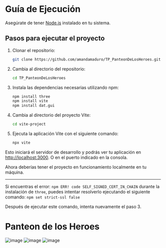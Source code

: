 # Guía de Ejecución

Asegúrate de tener [Node.js](https://nodejs.org/) instalado en tu sistema.

## Pasos para ejecutar el proyecto

1. Clonar el repositorio:

    ```bash
    git clone https://github.com/amandamaduro/TP_PanteonDeLosHeroes.git
    ```

2. Cambia al directorio del repositorio:

    ```bash
    cd TP_PanteonDeLosHeroes
    ```

3. Instala las dependencias necesarias utilizando npm:

    ```bash
    npm install three
    npm install vite
    npm install dat.gui
    ```

4. Cambia al directorio del proyecto Vite:

    ```bash
    cd vite-project
    ```

5. Ejecuta la aplicación Vite con el siguiente comando:

    ```bash
    npx vite
    ```

Esto iniciará el servidor de desarrollo y podrás ver tu aplicación en [http://localhost:3000](http://localhost:3000). O en el puerto indicado en la consola.

Ahora deberías tener el proyecto en funcionamiento localmente en tu máquina.

***
 Si encuentras el error: 
 `npm ERR! code SELF_SIGNED_CERT_IN_CHAIN` durante la instalación de `three`, puedes intentar resolverlo ejecutando el siguiente comando:
    ```
    npm set strict-ssl false
    ```

   Después de ejecutar este comando, intenta nuevamente el paso 3.

# Panteon de los Heroes
![image](https://github.com/amandamaduro/TP_PanteonDeLosHeroes/assets/70351967/2483c4da-0c24-428b-bc1e-39c49b1c6851)
![image](https://github.com/amandamaduro/TP_PanteonDeLosHeroes/assets/70351967/4ed0f7ad-a83d-4b8c-ad39-e42adbef3579)
![image](https://github.com/amandamaduro/TP_PanteonDeLosHeroes/assets/70351967/a6bd975a-25dc-4ad1-b4d2-c88b3de84238)




